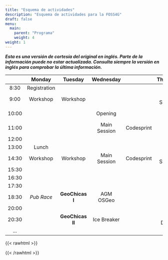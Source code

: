 ```yaml
---
title: "Esquema de actividades"
description: "Esquema de actividades para la FOSS4G"
draft: false
menu:
  main:
    parent: "Programa"
    weight: 4
weight: 1     
---
```


***Esta es una versión de cortesía del original en inglés. Parte de la información puede no estar actualizada. Consulta siempre la versión en inglés para comprobar la última información.***

|   | **Monday** | **Tuesday** | **Wednesday** |  | **Thursday** |  | **Friday** |  | **Saturday** |
| :---: | :---: | :---: | :---: | --- | :---: | --- | :---: | --- | :---: |
|  8:30 | Registration |  |  |  |  |  |  |  |  |
|  9:00 | Workshop | Workshop |  |  | Main Session | Codesprint | Registration |  | Community Session |
|  10:00 |  |  | Opening |  |  |  | Main Session | Codesprint |  |
|  11:00 |  |  | Main Session | Codesprint |  |  |  |  |  |
|  12:00 |  |  |  |  |  |  |  |  |  |
|  13:00 | Lunch |  |  |  |  |  |  |  |  |
|  14:30 | Workshop | Workshop | Main Session | Codesprint | Main Session | Codesprint | Main Session | Codesprint | Community Session |
|  15:30 |  |  |  |  |  |  |  |  |  |
|  16:30 |  |  |  |  |  |  |  |  |  |
|  17:30 |  |  |  |  |  |  |  |  |  |
|  18:30 | *Pub Race* | **GeoChicas I** | AGM OSGeo |  |  |  | Closing |  |  |
|  20:00 |  |  |  |  |  |  |  |  |  |
|  20:30 |  | **GeoChicas II** | Ice Breaker |  | Gala Dinner |  | *Pub Race* |  |  |
|  ... |  |  |  |  |  |  |  |  |  |

{{< rawhtml >}}
<div id="countdown"></div>
<script>
var end = new Date('09/27/2021 9:30 AM');

    var _second = 1000;
    var _minute = _second * 60;
    var _hour = _minute * 60;
    var _day = _hour * 24;
    var timer;

    function showRemaining() {
        var now = new Date();
        var distance = end - now;
        if (distance < 0) {

            clearInterval(timer);
            document.getElementById('countdown').innerHTML = 'EXPIRED!';

            return;
        }
        var days = Math.floor(distance / _day);
        var hours = Math.floor((distance % _day) / _hour);
        var minutes = Math.floor((distance % _hour) / _minute);
        var seconds = Math.floor((distance % _minute) / _second);

        document.getElementById('countdown').innerHTML = days + ' dias, ';
        document.getElementById('countdown').innerHTML += hours + ' horas, ';
        document.getElementById('countdown').innerHTML += minutes + ' minutos y ';
        document.getElementById('countdown').innerHTML += seconds + ' segundos';
    }

    timer = setInterval(showRemaining, 1000);
</script>

{{< /rawhtml >}}
